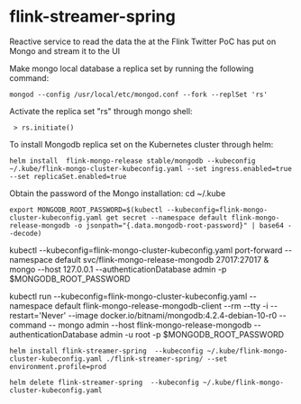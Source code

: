 # flink-streamer-spring
Reactive service to read the data the at the Flink Twitter PoC has put on Mongo and stream it to the UI

Make mongo local database a replica set by running the following command:

`mongod --config /usr/local/etc/mongod.conf --fork --replSet 'rs'`

Activate the replica set "rs" through mongo shell:

`
     > rs.initiate()`



To install Mongodb replica set on the Kubernetes cluster through helm:

`helm install  flink-mongo-release stable/mongodb --kubeconfig ~/.kube/flink-mongo-cluster-kubeconfig.yaml --set ingress.enabled=true --set replicaSet.enabled=true`
  
 Obtain the password of the Mongo installation:
 cd ~/.kube
  
`export MONGODB_ROOT_PASSWORD=$(kubectl --kubeconfig=flink-mongo-cluster-kubeconfig.yaml get secret --namespace default flink-mongo-release-mongodb -o jsonpath="{.data.mongodb-root-password}" | base64 --decode)`

kubectl --kubeconfig=flink-mongo-cluster-kubeconfig.yaml port-forward --namespace default svc/flink-mongo-release-mongodb 27017:27017 &
    mongo --host 127.0.0.1 --authenticationDatabase admin -p $MONGODB_ROOT_PASSWORD
    
kubectl run --kubeconfig=flink-mongo-cluster-kubeconfig.yaml --namespace default flink-mongo-release-mongodb-client --rm --tty -i --restart='Never' --image docker.io/bitnami/mongodb:4.2.4-debian-10-r0 --command -- mongo admin --host flink-mongo-release-mongodb --authenticationDatabase admin -u root -p $MONGODB_ROOT_PASSWORD

`helm install flink-streamer-spring  --kubeconfig ~/.kube/flink-mongo-cluster-kubeconfig.yaml ./flink-streamer-spring/ --set environment.profile=prod`

`helm delete flink-streamer-spring  --kubeconfig ~/.kube/flink-mongo-cluster-kubeconfig.yaml`